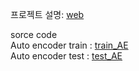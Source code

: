 프로젝트 설명: <a href = 'https://junhyun814.github.io/screw-air-compressor-PHM/'>web</a>

sorce code<br>
Auto encoder train : <a href = 'https://github.com/junhyun814/screw-air-compressor-PHM/train_AE model.ipynb'>train_AE</a><br>
Auto encoder test : <a href = 'https://github.com/junhyun814/screw-air-compressor-PHM/test_AE model.ipynb'>test_AE</a>
